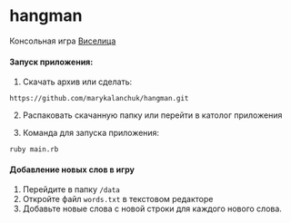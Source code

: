 # hangman

Консольная игра [Виселица](https://ru.wikipedia.org/wiki/%D0%92%D0%B8%D1%81%D0%B5%D0%BB%D0%B8%D1%86%D0%B0_(%D0%B8%D0%B3%D1%80%D0%B0))

#### Запуск приложения:

1. Скачать архив или сделать:
```
https://github.com/marykalanchuk/hangman.git
```

2. Распаковать скачанную папку или перейти в католог приложения

3. Команда для запуска приложения:
```
ruby main.rb
```

#### Добавление новых слов в игру

1. Перейдите в папку `/data`
3. Откройте файл `words.txt` в текстовом редакторе
4. Добавьте новые слова с новой строки для каждого нового слова.
